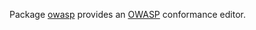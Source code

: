 Package [owasp](https://pkg.go.dev/github.com/gregoryv/owasp) provides
an
[OWASP](https://github.com/OWASP/IoT-Security-Verification-Standard-ISVS/) conformance
editor.
